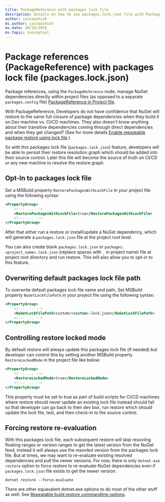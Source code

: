 ```yaml
---
title: PackageReference with packages lock file
description: Details on how to use packages.lock.json file with PackageReference by NuGet 4.9+ and VS2017 and .NET Core 2.1.5xx
author: jainaashish
ms.author: jainaashish
ms.date: 10/18/2018
ms.topic: conceptual
---
```


# Package references (PackageReference) with packages lock file (packages.lock.json)

Package references, using the `PackageReference` node, manage NuGet dependencies directly within project files (as opposed to a separate `packages.config` file) [PackageReference in Project file](https://docs.microsoft.com/en-us/nuget/consume-packages/package-references-in-project-files). 

With PackageReference, Developers do not have confidence that NuGet will restore to the same full closure of package dependencies when they build it on Dev machine vs. CI/CD machines. They also doesn't know anything about their transitive dependencies coming through direct dependencies and when they get changed? (See for more details [Enable repeatable package restore using lock file](https://github.com/NuGet/Home/wiki/Enable-repeatable-package-restore-using-lock-file).)

So with this packages lock file (`packages.lock.json`) feature, developers will be able to persist their restore resolution graph which should be added into their source control. Later this file will become the source of truth on CI/CD or any new machine to resolve the restore graph.

## Opt-In to packages lock file

Set a MSBuild property `RestorePackagesWithLockFile` in your project file using the following syntax:

```xml
<PropertyGroup>
    <!--- ... -->
    <RestorePackagesWithLockFile>true</RestorePackagesWithLockFile>
    <!--- ... -->
</PropertyGroup>    
```

After that either run a restore or install/update a NuGet dependency, which will generate a `packages.lock.json` file at the project root level.

You can also create blank `packages.lock.json` or `packages.<project_name>.lock.json` (replace spaces with `_` in project name) file at project root directory and run restore. This will also allow you to opt-in to this feature.

## Overwriting default packages lock file path

To overwrite default packages lock file name and path, Set MSBuild property `NuGetLockFilePath` in your project file using the following syntax:

```xml
<PropertyGroup>
    <!--- ... -->
    <NuGetLockFilePath>custom/<custom>.lock.json</NuGetLockFilePath>
    <!--- ... -->
</PropertyGroup>    
```

## Controlling restore locked mode

By default restore will always update this packages lock file (if needed) but developer can control this by setting another MSBuild property `RestoreLockedMode` in the project file like below:

```xml
<PropertyGroup>
    <!--- ... -->
    <RestoreLockedMode>true</RestoreLockedMode>
    <!--- ... -->
</PropertyGroup>    
```

This property must be set to true as part of build scripts for CI/CD machines where restore should never update an existing lock file instead should fail so that developer can go back to their dev box, run restore which should update the lock file, test, and then check-in to the source control.

## Forcing restore re-evaluation

With this packages lock file, each subsequent restore will skip resovling floating ranges or version ranges to get the latest version from the NuGet feed, instead it will always use the resovled version from the packages lock file. But at times, we may want to re-evaluate existing resolved dependencies and pull the newer versions. For now, there is only `dotnet.exe restore` option to force restore to re-evaluate NuGet dependencies even if `packages.lock.json` file exists to get the newer version.

`dotnet restore --force-evaluate`

There are other equavalent dotnet.exe options to do most of the other stuff as well. See [Repeatable build restore commandline options](https://github.com/NuGet/Home/wiki/Enable-repeatable-package-restore-using-lock-file#restore-command-line-options).
